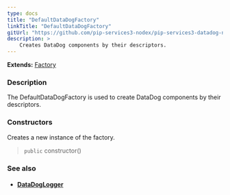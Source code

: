 ```yaml
---
type: docs
title: "DefaultDataDogFactory"
linkTitle: "DefaultDataDogFactory"
gitUrl: "https://github.com/pip-services3-nodex/pip-services3-datadog-nodex"
description: >
    Creates DataDog components by their descriptors.
---
```


**Extends:** [Factory](../../../components/build/factory)

### Description

The DefaultDataDogFactory is used to create DataDog components by their descriptors.  

### Constructors
Creates a new instance of the factory.

> `public` constructor()


### See also
- #### [DataDogLogger](../../log/datadog_logger)
